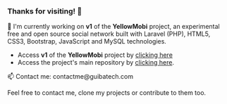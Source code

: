 <h3>Thanks for visiting! 🖖</h3>

<p>🔭 I'm currently working on <strong>v1</strong> of the <strong>YellowMobi</strong> project, an experimental free and open source social network built with Laravel (PHP), HTML5, CSS3, Bootstrap, JavaScript and MySQL technologies.</p>
<ul>
    <li>
        Access <strong>v1</strong> of the <strong>YellowMobi</strong> project by <a href="https://github.com/guibatech/YellowMobi/tree/v1" title="v1 of the YellowMobi project." target="_SELF">clicking here</a>
    </li>
    <li>
        Access the project's main repository by <a href="https://github.com/guibatech/YellowMobi/tree/main" title="Main repository of the YellowMobi project." target="_SELF">clicking here</a>. 
    </li>
</ul>

<p>📫 Contact me: contactme@guibatech.com</p>

<p>Feel free to contact me, clone my projects or contribute to them too.</p>
